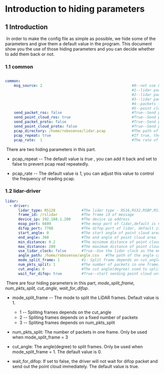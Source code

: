# Introduction to hiding parameters



## 1 Introduction

​	In order to make the config file as simple as possible, we hide some of the parameters and give them a default value in the program. This document show you the use of those hiding parameters and you can decide whether to add them back or not. 



### 1.1 common

```yaml

common:
    msg_source: 2                                         #0--not use Lidar
                                                          #1--lidar packet message come from online lidar
                                                          #2--lidar packet message come from ROS
                                                          #3--lidar packet message come from Pcap bag
                                                          #4--packets from Protobuf-UDP
                                                          #5--point cloud from Protobuf-UDP
    send_packet_ros: false                                #True--Send packet through ROS(Used to record packet)
    send_point_cloud_ros: true                            #True--Send point cloud through ROS
    send_packet_proto: false                              #True--Send packets through Protobuf-UDP
    send_point_cloud_proto: false                         #True--Send point cloud through Protobuf-UDP
    pcap_directory: /home/robosense/lidar.pcap            #The path of pcap file
    pcap_repeat: true									  #If true, the pcap file will be played repeatedly.
    pcap_rate:	1										  #The rate of reading pcap	
```

​	There are two  hiding parameters in this part.

- pcap_repeat -- The default value is *true* , you can add it back and set to false to prevent pcap read repeatedly.

- pcap_rate -- The default value is *1*, you can adjust this value to control the frequency of reading pcap.



### 1.2 lidar-driver

```yaml
lidar:
  - driver:
      lidar_type: RS128            #The lidar type - RS16,RS32,RSBP,RS128
      frame_id: /rslidar           #The frame id of message
      device_ip: 192.168.1.200     #The device ip address
      msop_port: 6699              #The mosp port of lidar,default is 6699
      difop_port: 7788             #The difop port of lidar, default is 7788
      start_angle: 0               #The start angle of point cloud area
      end_angle: 360               #The end angle of point cloud area
      min_distance: 0.2            #The minimum distance of point cloud area
      max_distance: 200            #The maximum distance of point cloud area
      use_lidar_clock: false       #True--Use the lidar clock as the message timestamp;False-- Use the system clock as the time stamp  
      angle_path: /home/robosense/angle.csv   #The path of the angle calibration file. For latest version lidars, there is no need to use this file.
      mode_split_frame: 1	       #1: Split frame depends on cut_angle; 2: Split frame depends on a fixed number of packets; 3: Split frame depends on num_pkts_split
	  num_pkts_split: 1 	       #The number of packets in one frame, only be used when mode_split_frame=3
      cut_angle: 0                 #The cut angle(degree) used to split frame, only be used when mode_split_frame=1
      wait_for_difop: true         #True--start sending point cloud until receive difop packet
```

​	There are four hiding parameters in this part, *mode_split_frame, num_pkts_split, cut_angle, wait_for_difop*.

- mode_split_frame -- The mode to split the LiDAR frames. Default value is 1.

  - 1 -- Spliting frames depends on the cut_angle
  - 2 -- Spliting frames depends on a fixed number of packets
  - 3 -- Spliting frames depends on num_pkts_split

- num_pkts_split: The number of packets in one frame. Only be used when mode_split_frame = 3

- cut_angle: The angle(degree) to split frames. Only be used when mode_split_frame = 1. The default value is 0.

- wait_for_difop: If set to false, the driver will not wait for difop packet and send out the point cloud immediately. The default value is true.